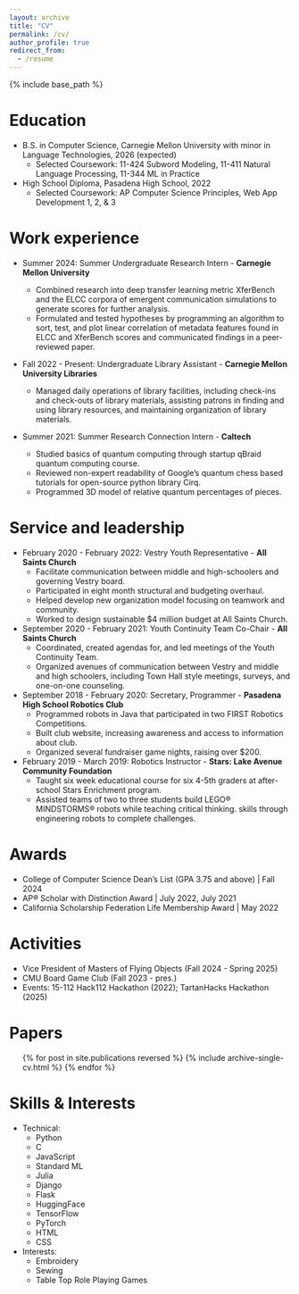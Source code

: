 ```yaml
---
layout: archive
title: "CV"
permalink: /cv/
author_profile: true
redirect_from:
  - /resume
---
```


{% include base_path %}

Education
======
* B.S. in Computer Science, Carnegie Mellon University with minor in Language Technologies, 2026 (expected)
  * Selected Coursework: 11-424 Subword Modeling, 11-411 Natural Language Processing, 11-344 ML in Practice
* High School Diploma, Pasadena High School, 2022
  * Selected Coursework: AP Computer Science Principles, Web App Development 1, 2, & 3

Work experience
======
* Summer 2024: Summer Undergraduate Research Intern - **Carnegie Mellon University**
  * Combined research into deep transfer learning metric XferBench and the ELCC corpora of emergent
communication simulations to generate scores for further analysis.
  * Formulated and tested hypotheses by programming an algorithm to sort, test, and plot linear correlation of
metadata features found in ELCC and XferBench scores and communicated findings in a peer-reviewed paper.

* Fall 2022 - Present: Undergraduate Library Assistant - **Carnegie Mellon University Libraries**
  * Managed daily operations of library facilities, including check-ins and check-outs of library materials, assisting
patrons in finding and using library resources, and maintaining organization of library materials.

* Summer 2021: Summer Research Connection Intern - **Caltech**
  * Studied basics of quantum computing through startup qBraid quantum computing course.
  * Reviewed non-expert readability of Google’s quantum chess based tutorials for open-source python library Cirq.
  * Programmed 3D model of relative quantum percentages of pieces.
  
Service and leadership
======
* February 2020 - February 2022: Vestry Youth Representative - **All Saints Church**
  * Facilitate communication between middle and high-schoolers and governing Vestry board.
  * Participated in eight month structural and budgeting overhaul.
  * Helped develop new organization model focusing on teamwork and community.
  * Worked to design sustainable $4 million budget at All Saints Church.
* September 2020 - February 2021: Youth Continuity Team Co-Chair - **All Saints Church**
  * Coordinated, created agendas for, and led meetings of the Youth Continuity Team.
  * Organized avenues of communication between Vestry and middle and high schoolers, including Town Hall style
meetings, surveys, and one-on-one counseling.
* September 2018 - February 2020: Secretary, Programmer - **Pasadena High School Robotics Club**
  * Programmed robots in Java that participated in two FIRST Robotics Competitions.
  * Built club website, increasing awareness and access to information about club.
  * Organized several fundraiser game nights, raising over $200.
* February 2019 - March 2019: Robotics Instructor - **Stars: Lake Avenue Community Foundation**
  * Taught six week educational course for six 4-5th graders at after-school Stars Enrichment program.
  * Assisted teams of two to three students build LEGO® MINDSTORMS® robots while teaching critical thinking.
skills through engineering robots to complete challenges.


Awards
======
*  College of Computer Science Dean’s List (GPA 3.75 and above) | Fall 2024
*  AP® Scholar with Distinction Award | July 2022, July 2021
*  California Scholarship Federation Life Membership Award | May 2022

Activities
======
* Vice President of Masters of Flying Objects (Fall 2024 - Spring 2025)
* CMU Board Game Club (Fall 2023 - pres.)
* Events: 15-112 Hack112 Hackathon (2022); TartanHacks Hackathon (2025)

Papers
======
  <ul>{% for post in site.publications reversed %}
    {% include archive-single-cv.html %}
  {% endfor %}</ul>

Skills & Interests
======
* Technical:
  * Python
  * C
  * JavaScript
  * Standard ML
  * Julia
  * Django
  * Flask
  * HuggingFace
  * TensorFlow
  * PyTorch
  * HTML
  * CSS
* Interests:
  * Embroidery
  * Sewing
  * Table Top Role Playing Games
